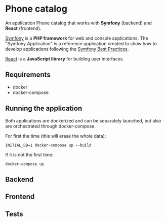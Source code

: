 Phone catalog
========================
An application Phone catalog that works with **Symfony** (backend) and **React** (frontend).

[Symfony][1] is a **PHP framework** for web and console applications.
The "Symfony Application" is a reference application created to show how
to develop applications following the [Symfony Best Practices][3].


[React][2] is a **JavaScript library** for building user interfaces.

Requirements
------------

* docker
* docker-compose

Running the application
------------
Both applications are dockerized and can be separately launched, but also are orchestrated through docker-compose.

For first the time (this will erase the whole data):

```INITIAL_DB=1 docker-compose up --build```

If it is not the first time:

```docker-compose up```

## Backend

## Frontend

## Tests



[1]: https://symfony.com
[2]: https://reactjs.org/
[3]: https://symfony.com/doc/current/best_practices.html